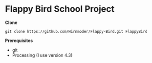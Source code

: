 # Flappy Bird School Project

**Clone**
```
git clone https://github.com/Hirnmoder/Flappy-Bird.git FlappyBird
```

**Prerequisites**
* git
* Processing (I use version 4.3)

